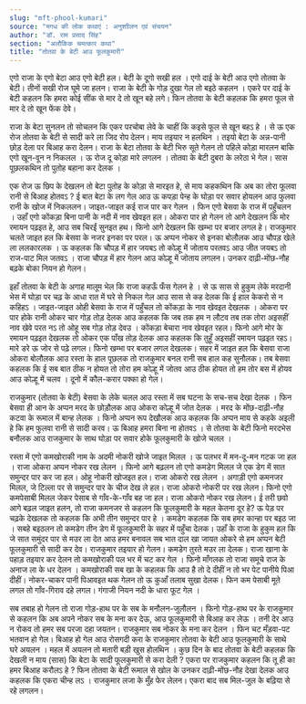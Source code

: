 ```yaml
---
slug: "mft-phool-kumari"
source: "मगध की लोक कथाएं : अनुशाीलन एवं संचयन"
author: "डॉ. राम प्रसाद सिंह"
section: "अलौकिक चमत्‍कार कथा"
title: "तोतवा के बेटी आउ फूलकुमारी"
---
```

एगो राजा के एगो बेटा आउ एगो बेटी हल। बेटी के दूगो सखी हल । एगो दाई के बेटी आउ एगो तोतवा के बेटी। तीनों सखी रोज घूमे जा हलन। राजा के बेटी के गोड़ दुखा गेल तो बइठे कहलन । एकरे पर दाई के बेटी कहलन कि हमरा कोई सींक से मार दे तो खून बहे लगे। फिन तोतवा के बेटी कहलक कि हमरा फूल से मार दे तो खून फेंक देवे। 

राजा के बेटा सुनलन तो सोचलन कि एकर परचोबा लेवे के चाहीं कि कइसे फूल से खून बहऽ हे । से ऊ एक रोज तोतवा के बेटी से सादी करे ला जिद रोप देलन। माय तइयार न हलथिन । तइयो बेटा के अन्न-पानी छोड़ देला पर बिआह करा देलन। राजा के बेटा तोतवा के बेटी भिरु सूते गेलन तो पहिले कोड़ा मारलन बाकि एगो खून-वून न निकलल । ऊ रोज दू कोड़ा मारे लगलन । तोतवा के बेटी दुबरा के लरेठा भे गेल। सास पूछलकथिन तो पुतोह बहाना कर देलक । 

एक रोज ऊ छिप के देखलन तो बेटा पुतोह के कोड़ा से मारइत हे, से माय कहकथिन कि अब का तोरा फूलवा रानी से बिआह होतवऽ ? ई बात बेटा के लग गेल आउ ऊ कपड़ा पेन्ह के घोड़ा पर सवार होयलन आउ फुलवा रानी के खोज में निकललन। 
जाइत-जाइत कई राज पार कर गेलन । फिन एगो बेसवा के राज में पहुँचलन । उहाँ एगो कोंकड़ा बिना पानी के नदी में नाव खेवइत हल। ओकरा पार हो गेलन तो आगे देखलन कि मोर रमायन पढ़इत हे, आउ सब चिरईं सुनइत हथ। फिनो आगे देखलन कि खम्भा पर बजार लगल हे। राजकुमार चलते जाइत हल कि बेसवा के नजर इनका पर परल। ऊ अप्पन नोकर से इनका बोलौलक आउ चौपड़ खेले ला ललकारलक । ऊ कहलक कि चौपड़ में हार जयबऽ तो कोल्हू में जोताय परतवऽ आउ जीत जयबऽ तो राज-पाट मिल जतवऽ । राजा चौपड़ में हार गेलन आउ कोल्हू में जोताय लगलन। उनकर दाढ़ी-मोंछ-नौह बढ़के बोका नियन हो गेलन। 

इहाँ तोतवा के बेटी के अगाह मालूम भेल कि राजा कहऊँ फँस गेलन हे । से ऊ सास से हुकुम लेके मरदानी भेस में घोड़ा पर चढ़ के आधा रात में घरे से निकल गेल आउ सास से कह देलक कि ई हाल केकरो से न कहिहऽ । जाइत-जाइत ओही बेसवा के राज में पहुँचल तो कोंकड़ा के नाव खेवइत देखलक । ओकरा पर पार होके रानी ओकर चार गोड़ तोड़ देलक आउ कहलक कि जब तक हम न लौटव तब तक तोरा अइसहीं नाव खेवे परत नऽ तो ओहू सब गोड़ तोड़ देवउ । कोंकड़ा बेचारा नाव खेवइत रहल। फिनो आगे मोर के रमायन पढ़इत देखलक तो ओकर एक पाँख तोड़ देलक आउ कहलक कि तुहूँ अइसहीं रमायन पढ़इत रहऽ। मारे डरे ऊ जोर से पढे़ लगल। फिनो खम्भा पर बजार लगल देखलक। सहर में जाइत हल कि बेसवा राजा ओकरा बोलौलक आउ रस्ता के हाल पूछलक तो राजकुमार बनल रानी सब हाल कह सुनौलक। तब बेसवा कहलक कि ई सब बात ठीक न होयत तो तोरा हम कोल्हू में जोतव आउ ठीक होयत तो हम तोर बस में होयव आउ कोल्हू में चलव । दूनो में कौल-करार पक्का हो गेल। 

राजकुमार (तोतवा के बेटी) बेसवा के लेके चलल आउ रस्ता में सब घटना के सच-सच देखा देलक । फिन बेसवा ही आन के अप्पन मरद के छोड़ौलक आउ ओकरा कोल्हू में जोत देलक । मरद के मोंछ-दाढ़ी-नौह कटवा के रूमाल में बान्ह लेलक । फिनो अप्पन रूप देखौलक आउ कहलक कि अप्पन माय से कहके अइली हे कि हम फुलवा रानी से सादी करव। ऊ बिआह हमरा बिना ना होतवऽ । से तोतवा के बेटी फिनो मरदभेस बनौलक आउ राजकुमार के साथ घोड़ा पर सवार होके फूलकुमारी के खोजे चलल । 

रस्ता में एगो कमखोराकी नाम के अदमी नोकरी खोजे जाइत मिलल । ऊ पलभर में मन-दू-मन गटक जा हल । राजा ओकरा अप्पन नोकर रख लेलन । फिनो आगे बढ़लन तो एगो कमडेग मिलल जे एक डेग में सात समुन्दर पार कर जा हल। ओहू नोकरी खोजइत हल। राजा ओकरो रख लेलन । अगाड़ी एगो कमनजर मिलल, जे टिल्ला पर से समुन्दर पार के चीज देख ले हल। राजा ओकरो नोकरी पर रख लेलन। फिनो एगो कमपेसाबी मिलल जेकर पेसाब से गाँव-के-गाँव बह जा हल। राजा ओकरो नोकर रख लेलन। ई तरी छवो आगे बढ़ल जाइत हलन, तो राजा कमनजर से कहलन कि फूलकुमारी के महल केतना दूर हे? ऊ पेड़ पर चढ़के देखलक तो कहलक कि अभी तीन समुन्दर पार हे । कमडेग कहलक कि सब हमर कान्हा पर बइठ जा । सबहे बइठलन तो कमडेग तीन डेग में फूलकुमारी के सहर में पहुँचा देलक। उहाँ के राजा के हुकुम हल कि जे सात समुंदर पार से मउर ला देत आउ हमर बनावल सब भात दाल खा जायत ओकरे से हम अप्पन बेटी फूलकुमारी से सादी कर देव। राजकुमार तइयार हो गेलन। कमडेग तुरते मउर ला देलक। राजा खाना के पहाड़ तइयार कर देलन तो कमखोराकी पल भर में चट कर गेल । फिनो माँगलक तो राजा समूचे राज के अनाज ला के धर देलन । कमखोराकी सब खा के कहलक कि आउ है तो दे दीहीं न तो भर पेट पानीये पिआ दीहीं। नोकर-चाकर पानी पिआवइत थक गेलन तो ऊ कुआँ तलाब सुखा देलक। फिन कम पेसाबी मूते लगल तो गाँव-गिराव दहे लगल। गंगाजी नियन नदी के धारा फूट गेल । 

सब तबाह हो गेलन तो राजा गोड़-हाथ पर के सब के मनौलन-जुलौलन । फिनो गोड़-हाथ पर के राजकुमार से कहलन कि अब अपने नोकर सब के मना कर देऊ, आउ फूलकुमारी से बिआह कर लेऊ । तनी देर आउ न रोकव तो हमर सब परजा दहा जयतन। राजकुमार सब नोकर के मना कर देलन । फिन चट मँड़वा-पट भतवान हो गेल। बिआह हो गेल आउ रोसगदी करा के राजकुमार तोतवा के बेटी आउ फूलकुमारी के साथे घरे अयलन । महल में अयलन तो मतारी बड़ी खुस होलथिन । कुछ दिन के बाद तोतवा के बेटी कहलक कि देखली न माय (सास) कि बेटा के सादी फूलकुमारी से करा देली ? एकरा पर राजकुमार कहलन कि तू ही का हमर बिआह करौलऽ हे ? फिन तोतवा के बेटी रूमाल से खोल के उनकर दाढ़ी-मोंछ-नौह देखा देलक आउ कहलक कि एकरा चीन्ह लऽ । राजकुमार लजा के मुँह फेर लेलन। एकरा बाद सब मिल-जुल के बढ़िया से रहे लगलन। 

